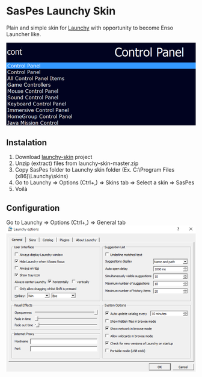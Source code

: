 # SasPes Launchy Skin

Plain and simple skin for [Launchy](http://launchy.net/) with opportunity to become Enso Launcher like.

![example](example.png)

## Instalation
1. Download [launchy-skin](https://github.com/SasPes/launchy-skin/archive/master.zip) project
2. Unzip (extract) files from launchy-skin-master.zip
3. Copy SasPes folder to Launchy skin folder (Ex. C:\Program Files (x86)\Launchy\skins)
4. Go to Launchy => Options (Ctrl+,) => Skins tab => Select a skin => SasPes
5. Voilà

## Configuration
Go to Launchy => Options (Ctrl+,) => General tab  
![config](config.png)
